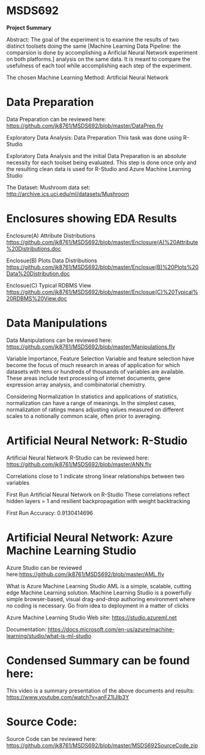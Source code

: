 # MSDS692
**Project Summary**

Abstract:
The goal of the experiment is to examine the results of two distinct toolsets doing the same [Machine Learning Data Pipeline: the comparsion is done by accomplishing a Arificial Neural Network experiment on both platforms.] analysis on the same data. It is meant to compare the usefulness of each tool while accomplishing each step of the experiment.

The chosen Machine Learning Method: Artificial Neural Network

# Data Preparation
Data Preparation can be reviewed here: https://github.com/jk8761/MSDS692/blob/master/DataPrep.flv

Exploratory Data Analysis: Data Preparation
                           This task was done using R-Studio

Exploratory Data Analysis and the initial Data Preparation is an absolute necessity for each toolset being evaluated. This step is done once only and the resulting clean data is used for R-Studio and Azure Machine Learning Studio

The Dataset: Mushroom data set:  http://archive.ics.uci.edu/ml/datasets/Mushroom

# Enclosures showing EDA Results
Enclosure(A) Attribute Distributions
 https://github.com/jk8761/MSDS692/blob/master/Enclosure(A)%20Attribute%20Distributions.doc

Enclosue(B) Plots Data Distributions
 https://github.com/jk8761/MSDS692/blob/master/Enclosue(B)%20Plots%20Data%20Distribution.doc
      
Enclosue(C) Typical RDBMS View
 https://github.com/jk8761/MSDS692/blob/master/Enclosue(C)%20Typical%20RDBMS%20View.doc

# Data Manipulations
Data Manipulations can be reviewed here: https://github.com/jk8761/MSDS692/blob/master/Manipulations.flv

Variable Importance, Feature Selection
Variable and feature selection have become the focus of much research in areas of application for which datasets with tens or hundreds of thousands of variables are available. These areas include text processing of internet documents, gene expression array analysis, and combinatorial chemistry.

Considering Normalization
In statistics and applications of statistics, normalization can have a range of meanings. In the simplest cases, normalization of ratings means adjusting values measured on different scales to a notionally common scale, often prior to averaging.

# Artificial Neural Network: R-Studio
Artificial Neural Network R-Studio can be reviewed here: https://github.com/jk8761/MSDS692/blob/master/ANN.flv

Correlations close to 1 indicate strong linear relationships between two variables

First Run Artificial Neural Network on R-Studio
These correlations reflect hidden layers = 1 and resilient backpropagation with weight backtracking 

First Run Accuracy: 0.9130414696

# Artificial Neural Network: Azure Machine Learning Studio
Azure Studio can be reviewed here:https://github.com/jk8761/MSDS692/blob/master/AML.flv

What is Azure Machine Learning Studio
AML is a simple, scalable, cutting edge Machine Learning solution. Machine Learning Studio is a powerfully simple browser-based, visual drag-and-drop authoring environment where no coding is necessary. Go from idea to deployment in a matter of clicks

Azure Machine Learning Studio
 Web site: https://studio.azureml.net

 Documentation: https://docs.microsoft.com/en-us/azure/machine-learning/studio/what-is-ml-studio


# Condensed Summary can be found here: 
This video is a summary presentation of the above documents and results: https://www.youtube.com/watch?v=anFZ1IJIb3Y

# Source Code: 
Source Code can be reviewed here: https://github.com/jk8761/MSDS692/blob/master/MSDS692SourceCode.zip


